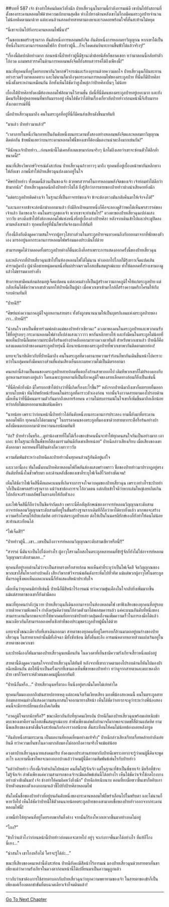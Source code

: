 ##บทที่ 587 เจ้า ช่างทำให้คนผิดหวังยิ่งนัก
ป๋ายเสี่ยวฉุนในยามนี้กำลังอารมณ์ดี เขาบินไปยังสถานที่ตั้งของกระดานหลอมไฟด้วยความเบิกบานสุดขีด ห่างไปทางด้านหลังเขาไม่ไกลมีคนตระกูลป๋ายจำนวนไม่น้อยติดตามมาด้วย แต่ละคนล้วนสอดส่ายสายตามองหาและรอคอยพร้อมใจที่สั่นสะท้านไม่หยุด

“นี่เขาจะบินไปยังกระดานหลอมไฟนี่นา!”

“ในขอบเขตสร้างฐานราก อันดับหนึ่งการหลอมพลังจิต อันดับหนึ่งการหลอมยาวิญญาณ หากเขาได้เป็นที่หนึ่งในกระดานการหลอมไฟอีก ป๋ายฮ่าวผู้นี้...ก็จะโดดเด่นบินทะยานขึ้นฟ้าได้แล้วจริงๆ!”

“เรื่องนี้ผิดปกติอย่างมาก ก่อนหน้านี้ป๋ายฮ่าวผู้นี้มีฐานะต่ำต้อยนิสัยก็ขลาดเขลา ทว่ามาตอนนี้กลับทำตัวโอ้อวด แถมพรสวรรค์ในด้านการหลอมพลังจิตก็ยังสยบสวรรค์ได้ถึงเพียงนี้!”

ขณะที่ทุกคนที่อยู่โดยรอบพากันวิพากษ์วิจารณ์และร้องอุทานด้วยความตกใจ ป๋ายเสี่ยวฉุนก็บินทะยานอย่างรวดเร็วมาตลอดทาง และไม่นานก็มาถึงจุดกระดานการหลอมไฟของตระกูลป๋าย ที่นั่นก็มีป้ายศิลาหนึ่งตั้งตระหง่านเหมือนกัน อีกทั้งเห็นได้ชัดว่าสูงใหญ่กว่าป้ายศิลาอื่นๆ ไม่น้อย

เบื้องใต้ป้ายศิลายังคงมีห้องหลอมไฟล้อมวนไว้สามชั้น บัดนี้ที่นี่มีคนของตระกูลป๋ายอยู่เยอะมาก และยังมีคนรับใช้อยู่หลายคนที่พากันมารออยู่ เห็นได้ชัดว่าได้ยินเรื่องเกี่ยวกับป๋ายฮ่าวก่อนหน้านี้จึงรีบมารอสังเกตการณ์ที่นี่

เมื่อป๋ายเสี่ยวฉุนมาถึง คนในตระกูลที่อยู่ที่นี่ก็มีคนส่งเสียงดังขึ้นมาทันที

“มาแล้ว ป๋ายฮ่าวมาแล้ว!”

“เวลาภายในหนึ่งวันกลายเป็นอันดับหนึ่งบนกระดานทั้งสองอย่างหลอมพลังจิตและหลอมยาวิญญาณติดต่อกัน ข้าพนันเลยว่าบนกระดานหลอมไฟนี้ของเขาก็ต้องมีผลงานน่าตะลึงมากเช่นกัน!”

“ดีนักนะเจ้าป๋ายฮ่าว...ก่อนหน้านี้ไม่เคยสังเกตเขามาก่อนจริงๆ นึกไม่ถึงเลยว่าเขาจะซ่อนตัวได้ลึกล้ำขนาดนี้!”

ขณะที่เสียงวิพากษ์วิจารณ์ดังสะท้อน ป๋ายเสี่ยวฉุนก้าวยาวๆ มาถึง ทุกคนที่อยู่เบื้องหน้าพากันหลีกทางให้กับเขา ภาพนี้ทำให้ป๋ายเสี่ยวฉุนปลงตกอยู่ในใจ

“ศิษย์ป๋ายฮ่าว ทั้งหมดนี้ล้วนเป็นของเจ้า ด้วยพรสวรรค์ในการหลอมพลังจิตของเจ้า เจ้าย่อมทำได้ดีกว่าข้ามากนัก” ป๋ายเสี่ยวฉุนอดนึกถึงป๋ายฮ่าวไม่ได้ ยิ่งรู้สึกว่าการตายของป๋ายฮ่าวช่างน่าเสียดายยิ่งนัก

“แต่ตระกูลป๋ายติดค้างเจ้า ในฐานะที่เป็นอาจารย์ของเจ้า ข้าจะต้องทวงมันกลับคืนมาให้เจ้าจงได้!”

“และนอกจากข้าจะล่อนักฆ่าออกมาแล้ว ยังมีอีกเป้าหมายหนึ่งก็คือจะลองดูสิว่าพอได้เห็นพรสวรรค์ของเจ้าแล้ว บิดาของเจ้า คนในตระกูลของเจ้า พวกเขาจะทำเช่นไร!” ดวงตาของป๋ายเสี่ยวฉุนเปล่งแสงวาววับ ตรงดิ่งเข้าไปยังห้องหลอมไฟแห่งหนึ่งที่อยู่เบื้องล่างป้ายศิลา หลังจากเดินเข้าไปและประตูปิดลงตามหลังเขาแล้ว ทุกคนที่อยู่ที่นั่นก็พากันจ้องมองไปทันที

เรื่องนี้ถึงกับดึงดูดความสนใจจากผู้อาวุโสบางส่วนในตระกูลป๋ายจนบางคนถึงกับออกมาจากที่พักของตัวเอง มารออยู่นอกกระดานการหลอมไฟพร้อมมองประเมินไปด้วย

สามารถพูดได้ว่าตลอดทั้งตระกูลป๋ายต่างก็ตื่นตะลึงฮือฮาเพราะการแสดงออกครั้งนี้ของป๋ายเสี่ยวฉุน

และหลังจากที่ป๋ายเสี่ยวฉุนเข้าไปในห้องหลอมไฟได้ไม่นาน ห่างออกไปไกลก็มีรุ้งยาวเจ็ดแปดเส้นคำรามอู้มาถึง ผู้นำคือชายหนุ่มคนหนึ่งที่แผ่ปราณรวมโอสถขั้นสมบูรณ์แบบ ทำให้ตลอดทั้งร่างเขามองดูแล้วไม่ธรรมดาอย่างยิ่ง

ข้างกายเขามีคนห้อมล้อมอยู่เจ็ดแปดคน แต่ละคนต่างก็เป็นผู้สร้างความภาคภูมิใจให้แก่ตระกูลป๋าย แต่กลับเห็นได้ชัดว่าพวกเขาล้วนยกให้ป๋ายฉีเป็นผู้นำ เมื่อพวกเขาเข้ามาใกล้ก็สร้างความครึกโครมให้กับรอบด้านทันที

“ป๋ายฉี!!”

“ศิษย์แห่งความภาคภูมิใจลูกหลานสายตรง ทั้งยังถูกขนานนามให้เป็นบุตรกิเลนแห่งตระกูลป๋ายของเรา...ป๋ายฉี!!”

“น่าสนใจ เขาเป็นพี่ชายร่วมพ่อต่างแม่ของป๋ายฮ่าวเชียวนะ” ดวงตาของคนในตระกูลป๋ายและพวกคนรับใช้ที่อยู่รอบๆ กระดานหลอมไฟต่างก็เปล่งแสงแวววาว พากันหลีกทางให้ และยังมีคนในตระกูลไม่น้อยที่พอเห็นป๋ายฉีก็เผยความกระตือรือร้นอย่างบ้าคลั่งออกมาทางดวงตาทันที สำหรับพวกเขาแล้ว ป๋ายฉีก็คือแสงแดดแก่กล้าของคนตระกูลป๋ายรุ่นนี้ คือนายน้อยของตระกูลป๋ายที่พวกเขาพากันติดตามยกย่อง!

แทบจะวินาทีเดียวกับที่ป๋ายฉีมาถึง คนในตระกูลที่ดวงตาฉายความเร่าร้อนก็พากันเดินขึ้นหน้าไปคารวะ ทว่าในกลุ่มคนยังมีคนบางส่วนที่แค่นเสียงเย็นและเผยความไม่เป็นมิตรออกมา

คนเหล่านี้ล้วนเป็นคนของตระกูลป๋ายสายอ้อมที่แตกกิ่งก้านสาขาออกไป เดิมทีพวกเขาก็ไม่ปรองดองกับลูกหลานสายตรงอยู่แล้ว โดยเฉพาะลูกหลานที่เป็นที่ภาคภูมิใจของสายเลือดทางอ้อมก็ยิ่งเป็นเช่นนี้

“ที่นี่คึกคักยิ่งนัก มีใครบอกข้าได้บ้างว่าที่นี่เกิดเรื่องอะไรขึ้น?” หลังจากป๋ายฉีมาถึงเขาก็เผยรอยยิ้มออกมาบนใบหน้า หันไปพยักหน้ารับคนในตระกูลที่คารวะตัวเองก่อน จากนั้นจึงกวาดสายตามองไปรอบด้าน เมื่อเห็นว่าที่นี่มีคนมารวมตัวกันมากถึงหลายร้อยคน ความไม่สบอารมณ์ในใจเขาก็เพิ่มขึ้นมาอีกเล็กน้อย ทว่ากลับไม่เผยออกมาแม้แต่นิดเดียว

“นายน้อย เพราะว่าก่อนหน้านี้ป๋ายฮ่าวได้อันดับหนึ่งบนกระดานการประลอง ยามนี้ยังมาที่กระดานหลอมไฟอีก ทุกคนถึงได้ตามมาดู” ในบรรดาคนของตระกูลที่มองเขาด้วยสายตากระตือรือร้นอย่างบ้าคลั่งมีคนตอบออกมาด้วยความนอบน้อมทันที

“อ้อ? ป๋ายฮ่าวงั้นหรือ...ดูท่าน้องชายที่ไม่ได้เรื่องของข้าคนนั้นจะทำให้ทุกคนสนใจกันเป็นอย่างมาก เอาเถอะ ข้าในฐานะที่เป็นพี่ชายก็ต้องมาร่วมยินดีกับเขาเสียหน่อย” ป๋ายฉีกล่าวเสียงเรียบ เมื่อเสียงของเขาดังออกมา หลายคนที่ได้ยินต่างก็ดวงตาวาววับ

ความสัมพันธ์ระหว่างป๋ายฉีและป๋ายฮ่าวนั้นทุกคนล้วนรู้กันดีอยู่แก่ใจ

และเวลานี้เอง ทันใดนั้นบนป้ายศิลาหลอมไฟก็พลันส่องแสงพร่างพราว ชื่อของป๋ายฮ่าวมาปรากฏอยู่ตรงอันดับที่หนึ่งในชั่วพริบตา และด้านหลังชื่อของเขาก็ระบุไฟเจ็ดสีไว้อย่างชัดเจน!

เห็นได้ชัดว่าไฟเจ็ดสีนี้คือผลคะแนนที่เกิดจากการจงใจควบคุมของป๋ายเสี่ยวฉุน เพราะอย่างไรซะป๋ายฮ่าวก็เป็นนักพรตสร้างฐานราก แม้ว่าเขาต้องการจะโอ้อวดตน แต่กลับเข้าใจดีว่าหากเล่นใหญ่เลยเถิดเกินไปกลับจะสร้างผลลัพธ์ในทางลบให้กับตัวเอง

และไฟเจ็ดสีนี่ก็ถือว่าเป็นขีดจำกัดแล้ว เพราะนี่คือสัญลักษณ์ของอาจารย์หลอมวิญญาณระดับสาม อาจารย์หลอมวิญญาณระดับสามที่อยู่ในขั้นสร้างฐานรากเดิมทีก็ถือว่าหาได้ยากยิ่งแล้ว มากพอจะสร้างความครึกโครมให้กับแปดทิศ อย่าว่าแต่ตระกูลป๋ายเลย ต่อให้เป็นในนครผียักษ์เองก็ยังทำให้คนไม่น้อยสะท้านสะเทือนได้

“ไฟเจ็ดสี!!”

“ป๋ายฮ่าวผู้นี้...เขา...เขาเป็นถึงอาจารย์หลอมวิญญาณระดับสามเชียวหรือนี่!!”

“สวรรค์ นี่มันจะเป็นไปได้อย่างไร ผู้อาวุโสรวมโอสถในตระกูลหลายคนที่ข้ารู้จักก็ยังไม่ใช่อาจารย์หลอมวิญญาณระดับสามเลย...”

ทุกคนที่อยู่รอบด้านไม่ว่าจะเป็นสายตรงหรือสายอ้อม พอเห็นคำที่ระบุว่าเป็นไฟเจ็ดสี จิตวิญญาณของพวกเขาก็สั่นไหวอย่างบ้าคลั่ง เสียงวิพากษ์วิจารณ์พลันดังกระหึ่มไปทั่วทิศ แม้แต่พวกผู้อาวุโสในตระกูลที่มารอดูซึ่งพอเห็นผลคะแนนนี้ก็ยังแสดงสีหน้าประทับใจ

เมื่อเห็นว่าทุกคนมีท่าทีเช่นนี้ ป๋ายฉีก็มีสีหน้าไร้อารมณ์ ทว่าความขุ่นเคืองในใจกลับยิ่งเพิ่มมากขึ้น แม้แต่สายตาของเขาก็ยังดำมืดลง

ขณะที่ทุกคนกำลังวุ่นวาย ป๋ายเสี่ยวฉุนก็เดินออกมาจากในห้องหลอมไฟ เขาฟังเสียงของทุกคนที่อยู่รอบกายด้วยความพึงพอใจ กำลังครุ่นคิดว่าตนโอ้อวดตัวมาได้พอสมควรแล้ว แค่คะแนนอันดับที่หนึ่งของสามกระดานก็มากพอจะทำให้พวกคนที่อยากฆ่าป๋ายฮ่าวคลุ้มคลั่งจนเพิ่มความเร็วในการลงมือได้แล้ว ขณะเดียวกันก็สามารถลองหยั่งเชิงท่าทีของประมุขตระกูลป๋ายผู้นั้นได้ด้วย

แทบจะชั่วขณะเดียวกับที่เขาเดินออกมา สายตาของทุกคนที่อยู่โดยรอบก็ล้วนมาตกอยู่บนร่างของป๋ายเสี่ยวฉุน ในสายตาเหล่านั้นมีทั้งอิจฉา มีทั้งซับซ้อน มีทั้งตื่นตะลึง อารมณ์หลากหลายล้วนแฝงเร้นอยู่ในสายตาของพวกเขา

และป๋ายฉีเองก็หันมามองป๋ายเสี่ยวฉุนเหมือนกัน ในดวงตาที่เย็นชามีความรังเกียจเสี้ยวหนึ่งแฝงอยู่

สายตานี้ดึงดูดความสนใจจากป๋ายเสี่ยวฉุนได้ทันที หลังจากที่เขากวาดตามองไปรอบด้านก็หันไปมองป๋ายฉีเหมือนกัน ต่อให้นี่จะเป็นครั้งแรกที่เขามองเห็นพี่ชายของป๋ายฮ่าว ทว่าดูจากสายตาและตบะของอีกฝ่าย เขาก็วิเคราะห์ตัวตนของคนผู้นี้ออกทันที

“ป๋ายฉีงั้นหรือ...” ป๋ายเสี่ยวฉุนหรี่ตาลง ยืนนิ่งอยู่ตรงนั้นโดยไม่เอ่ยคำใด

ทุกคนเริ่มมองออกถึงต้นสายปลายเหตุ แต่ละคนจึงเริ่มเงียบเสียง มองพี่น้องสองคนนี้ คนในตระกูลสายอ้อมหลายคนต่างก็แสดงความสนอกสนใจออกมาทางสีหน้า เห็นได้ชัดว่าอยากจะดูว่าระหว่างพี่น้องสองคนนี้จะมีการเปลี่ยนแปลงใดเกิดขึ้น

“ภาคภูมิใจมากนักหรือ?” ขณะเดียวกันกับที่ทุกคนเงียบงัน ป๋ายฉีก็มองป๋ายเสี่ยวฉุนพร้อมเอ่ยเนิบช้า ตบะของเขาคือรวมโอสถขั้นสมบูรณ์แบบ ลำพังเพียงแค่พลังอำนาจก็มากพอจะบดขยี้สี่ด้านแปดทิศ ยามนี้พอเสียงของเขาดังขึ้นจึงสะท้อนกึกก้องราวอสนีบาต สั่นสะเทือนให้คนไม่น้อยต้องถอยหลังกรูด

“อันดับหนึ่งสามกระดาน เป็นผลงานที่ยอดเยี่ยมอย่างแท้จริง” ป๋ายฉีกล่าวเสียงเรียบเรื่อยคล้ายกำลังเอ่ยยินดี ทว่าความเย็นชาในดวงตากลับมองไม่ออกถึงความจริงใจแม้แต่น้อย

ดวงตาป๋ายเสี่ยวฉุนฉายแสงคมกริบ ยังคงมองประสานสายตากับป๋ายฉีเพราะอยากจะรู้ว่าคนผู้นี้คิดจะพูดอะไร และยามนี้เขาก็พอจะมองออกบ้างแล้วว่าคนผู้นี้มีความสัมพันธ์เช่นไรกับป๋ายฮ่าว

“แต่ว่าป๋ายฮ่าว เรื่องนี้เจ้าทำเกินไปหน่อย คนอื่นไม่รู้จักเจ้า แต่ในฐานะที่ข้าเป็นพี่ชายเจ้า มีหรือที่ข้าจะไม่รู้จักเจ้า ลำพังเพียงแค่ความสามารถของเจ้าจะมีผลลัพธ์เช่นนี้ได้อย่างไร เห็นได้ชัดว่าเจ้าใช้กลโกงบางอย่างช่วงชิงมันมา! เจ้า ช่างทำให้คนผิดหวังยิ่งนัก” ป๋ายฉีเอ่ยเนิบนาบ ตอนที่ยกมือขวาขึ้นเขาก็หยิบเอาป้ายตัวตนของตัวเองออกมาแล้วชี้ไปยังป้ายศิลาหลอมไฟ

ทันใดนั้นชื่อของป๋ายฮ่าวที่อยู่บนอันดับหนึ่งของกระดานหลอมไฟก็พร่าเลือนไปในพริบตา และไม่นานก็หายวับไป เห็นได้ชัดว่าป๋ายฉีใช้ตัวตนนายน้อยตระกูลป๋ายของเขามาลบชื่อของป๋ายฮ่าวออกจากกระดานหลอมไฟนี้!

ภาพนี้ทำให้ทุกคนที่อยู่โดยรอบพากันอึ้งค้าง จากนั้นก็ร้องโหวกเหวกขึ้นมาอย่างอดไม่อยู่

“โกง?”

“ข้าก็ว่าแล้วไงว่าก่อนหน้านี้ป๋ายฮ่าวอ่อนแอจะตายไป อยู่ๆ จะเก่งกาจขึ้นมาได้อย่างไร ที่แท้ก็โกงนี่เอง...”

“น่าสนใจ เขาโกงหรือไม่ ใครจะรู้ได้ล่ะ...”

ขณะที่เสียงของคนเหล่านี้ดังสะท้อน ป๋ายฉียังคงมีสีหน้าไร้อารมณ์ มองป๋ายเสี่ยวฉุนด้วยสายตาเย็นชา เพียงแต่ว่าความรังเกียจในดวงตาก่อนหน้านี้ได้เปลี่ยนมาเป็นความดูถูกแล้ว

ราวกับว่าเขาต้องการใช้สายตาบอกกับป๋ายเสี่ยวฉุนว่าทุกความพยายามของเจ้า ในสายตาของข้าก็เป็นเพียงแค่เรื่องตลกขำขันที่ตบฉาดเดียวเจ้าก็จมดินแล้ว!

------


[Go To Next Chapter]( ./25.md)